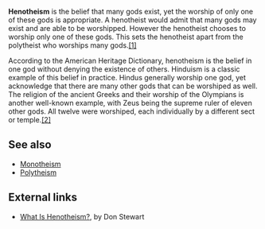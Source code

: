 **Henotheism** is the belief that many gods exist, yet the worship
of only one of these gods is appropriate. A henotheist would admit
that many gods may exist and are able to be worshipped. However the
henotheist chooses to worship only one of these gods. This sets the
henotheist apart from the polytheist who worships many
gods.[[1]](http://www.blueletterbible.org/faq/nbi/304.html)

According to the American Heritage Dictionary, henotheism is the
belief in one god without denying the existence of others. Hinduism
is a classic example of this belief in practice. Hindus generally
worship one god, yet acknowledge that there are many other gods
that can be worshiped as well. The religion of the ancient Greeks
and their worship of the Olympians is another well-known example,
with Zeus being the supreme ruler of eleven other gods. All twelve
were worshiped, each individually by a different sect or
temple.[[2]](http://www.gotquestions.org/henotheism.html)




## See also

-   [Monotheism](Monotheism "Monotheism")
-   [Polytheism](Polytheism "Polytheism")

## External links

-   [What Is Henotheism?](http://www.blueletterbible.org/faq/nbi/304.html),
    by Don Stewart



